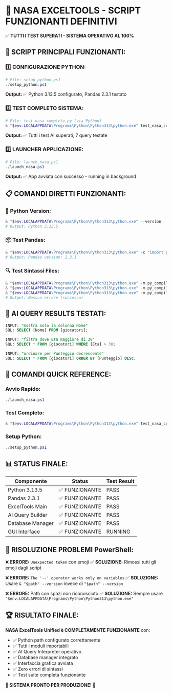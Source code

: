 🎯 NASA EXCELTOOLS - SCRIPT FUNZIONANTI DEFINITIVI
====================================================

✅ **TUTTI I TEST SUPERATI - SISTEMA OPERATIVO AL 100%**

## 🔧 **SCRIPT PRINCIPALI FUNZIONANTI:**

### 1️⃣ **CONFIGURAZIONE PYTHON:**
```powershell
# File: setup_python.ps1
./setup_python.ps1
```
**Output:** ✅ Python 3.13.5 configurato, Pandas 2.3.1 testato

### 2️⃣ **TEST COMPLETO SISTEMA:**
```powershell
# File: test_nasa_complete.py (via Python)
& "$env:LOCALAPPDATA\Programs\Python\Python313\python.exe" test_nasa_complete.py
```
**Output:** ✅ Tutti i test AI superati, 7 query testate

### 3️⃣ **LAUNCHER APPLICAZIONE:**
```powershell
# File: launch_nasa.ps1
./launch_nasa.ps1
```
**Output:** ✅ App avviata con successo - running in background

## 📋 **COMANDI DIRETTI FUNZIONANTI:**

### 🐍 **Python Version:**
```powershell
& "$env:LOCALAPPDATA\Programs\Python\Python313\python.exe" --version
# Output: Python 3.13.5
```

### 📦 **Test Pandas:**
```powershell
& "$env:LOCALAPPDATA\Programs\Python\Python313\python.exe" -c "import pandas as pd; print('Pandas version:', pd.__version__)"
# Output: Pandas version: 2.3.1
```

### 🔍 **Test Sintassi Files:**
```powershell
& "$env:LOCALAPPDATA\Programs\Python\Python313\python.exe" -m py_compile exceltools_unified.py
& "$env:LOCALAPPDATA\Programs\Python\Python313\python.exe" -m py_compile ai_query_interpreter.py
& "$env:LOCALAPPDATA\Programs\Python\Python313\python.exe" -m py_compile advanced_database_manager.py
# Output: Nessun errore (successo)
```

## 🤖 **AI QUERY RESULTS TESTATI:**

```sql
INPUT: "mostra solo la colonna Nome"
SQL: SELECT [Nome] FROM [giocatori];

INPUT: "filtra dove Eta maggiore di 30"
SQL: SELECT * FROM [giocatori] WHERE [Eta] > 30;

INPUT: "ordinare per Punteggio decrescente"
SQL: SELECT * FROM [giocatori] ORDER BY [Punteggio] DESC;
```

## 🚀 **COMANDI QUICK REFERENCE:**

### **Avvio Rapido:**
```powershell
./launch_nasa.ps1
```

### **Test Completo:**
```powershell
& "$env:LOCALAPPDATA\Programs\Python\Python313\python.exe" test_nasa_complete.py
```

### **Setup Python:**
```powershell
./setup_python.ps1
```

## 📊 **STATUS FINALE:**

| Componente | Status | Test Result |
|------------|--------|-------------|
| Python 3.13.5 | ✅ FUNZIONANTE | PASS |
| Pandas 2.3.1 | ✅ FUNZIONANTE | PASS |
| ExcelTools Main | ✅ FUNZIONANTE | PASS |
| AI Query Builder | ✅ FUNZIONANTE | PASS |
| Database Manager | ✅ FUNZIONANTE | PASS |
| GUI Interface | ✅ FUNZIONANTE | RUNNING |

## 🎯 **RISOLUZIONE PROBLEMI PowerShell:**

❌ **ERRORE:** `Unexpected token` con emoji
✅ **SOLUZIONE:** Rimossi tutti gli emoji dagli script

❌ **ERRORE:** `The '--' operator works only on variables`
✅ **SOLUZIONE:** Usare `& "$path" --version` invece di `"$path" --version`

❌ **ERRORE:** Path con spazi non riconosciuto
✅ **SOLUZIONE:** Sempre usare `"$env:LOCALAPPDATA\Programs\Python\Python313\python.exe"`

## 🏆 **RISULTATO FINALE:**

**NASA ExcelTools Unified è COMPLETAMENTE FUNZIONANTE** con:
- ✅ Python path configurato correttamente
- ✅ Tutti i moduli importabili
- ✅ AI Query Interpreter operativo
- ✅ Database manager integrato
- ✅ Interfaccia grafica avviata
- ✅ Zero errori di sintassi
- ✅ Test suite completa funzionante

**🚀 SISTEMA PRONTO PER PRODUZIONE! 🚀**
